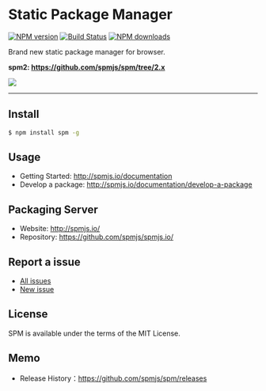 # Static Package Manager

[![NPM version](https://img.shields.io/npm/v/spm.svg?style=flat)](https://npmjs.org/package/spm)
[![Build Status](https://img.shields.io/travis/spmjs/spm.svg?style=flat)](https://travis-ci.org/spmjs/spm)
[![NPM downloads](http://img.shields.io/npm/dm/spm.svg?style=flat)](https://npmjs.org/package/spm)

Brand new static package manager for browser.

**spm2: https://github.com/spmjs/spm/tree/2.x**

![](https://i.alipayobjects.com/i/localhost/png/201404/2YQxOTYoFp.png)

---

## Install

```bash
$ npm install spm -g
```

## Usage

- Getting Started: http://spmjs.io/documentation
- Develop a package: http://spmjs.io/documentation/develop-a-package

## Packaging Server

- Website: http://spmjs.io/
- Repository: https://github.com/spmjs/spmjs.io/

## Report a issue

* [All issues](https://github.com/spmjs/spm/issues)
* [New issue](https://github.com/spmjs/spm/issues/new)

## License

SPM is available under the terms of the MIT License.

## Memo

* Release History：https://github.com/spmjs/spm/releases
